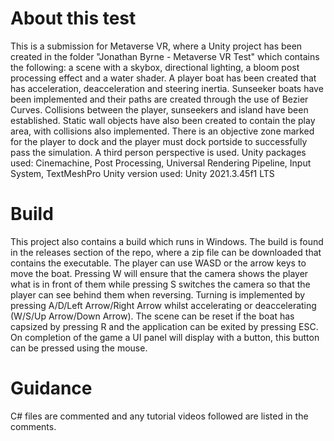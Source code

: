 # About this test

This is a submission for Metaverse VR, where a Unity project has been created in the folder "Jonathan Byrne - Metaverse VR Test" which contains the following: a scene with a skybox, directional lighting, a bloom post processing effect and a water shader. 
A player boat has been created that has acceleration, deacceleration and steering inertia. Sunseeker boats have been implemented and their paths are created through the use of Bezier Curves. Collisions between the player, sunseekers and island have been established.
Static wall objects have also been created to contain the play area, with collisions also implemented. There is an objective zone marked for the player to dock and the player must dock portside to successfully pass the simulation. A third person perspective is used.
Unity packages used: Cinemachine, Post Processing, Universal Rendering Pipeline, Input System, TextMeshPro
Unity version used: Unity 2021.3.45f1 LTS

# Build

This project also contains a build which runs in Windows. The build is found in the releases section of the repo, where a zip file can be downloaded that contains the executable. The player can use WASD or the arrow keys to move the boat. Pressing W will ensure that the camera shows the player what is in front of them while
pressing S switches the camera so that the player can see behind them when reversing. Turning is implemented by pressing A/D/Left Arrow/Right Arrow whilst accelerating or deaccelerating (W/S/Up Arrow/Down Arrow). The scene can be reset if the boat has capsized by 
pressing R and the application can be exited by pressing ESC. On completion of the game a UI panel will display with a button, this button can be pressed using the mouse.

# Guidance

C# files are commented and any tutorial videos followed are listed in the comments.
